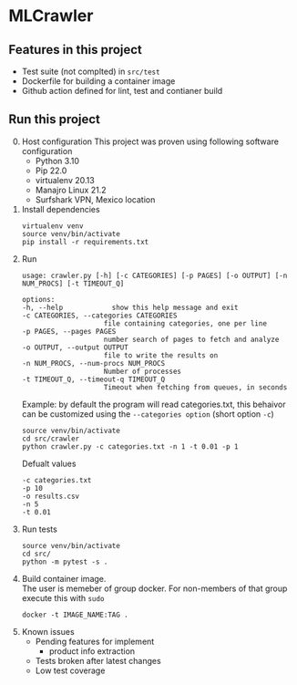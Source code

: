 # MLCrawler

## Features in this project
- Test suite (not complted) in `src/test`
- Dockerfile for building a container image
- Github action defined for lint, test and contianer build
## Run this project
0. Host configuration
    This project was proven using following software configuration
    - Python 3.10
    - Pip 22.0
    - virtualenv 20.13
    - Manajro Linux 21.2
    - Surfshark VPN, Mexico location
1. Install dependencies
    ```shell
    virtualenv venv
    source venv/bin/activate
    pip install -r requirements.txt
    ```
2. Run
    ```shell
    usage: crawler.py [-h] [-c CATEGORIES] [-p PAGES] [-o OUTPUT] [-n NUM_PROCS] [-t TIMEOUT_Q]

    options:
    -h, --help            show this help message and exit
    -c CATEGORIES, --categories CATEGORIES
                        file containing categories, one per line
    -p PAGES, --pages PAGES
                        number search of pages to fetch and analyze
    -o OUTPUT, --output OUTPUT
                        file to write the results on
    -n NUM_PROCS, --num-procs NUM_PROCS
                        Number of processes
    -t TIMEOUT_Q, --timeout-q TIMEOUT_Q
                        Timeout when fetching from queues, in seconds
    ```
    Example: by default the program will read categories.txt, this behaivor can be customized using the `--categories option` (short option `-c`)
    ```shell
    source venv/bin/activate
    cd src/crawler
    python crawler.py -c categories.txt -n 1 -t 0.01 -p 1
    ```
    Defualt values
    ```shell
    -c categories.txt
    -p 10
    -o results.csv
    -n 5
    -t 0.01
    ```
3. Run tests
    ```shell
    source venv/bin/activate
    cd src/
    python -m pytest -s .
    ```
4. Build container image. \
The user is memeber of group docker. For non-members of that group execute this with `sudo`
    ```shell
    docker -t IMAGE_NAME:TAG .
    ```
5. Known issues
    - Pending features for implement
        - product info extraction
    - Tests broken after latest changes
    - Low test coverage


